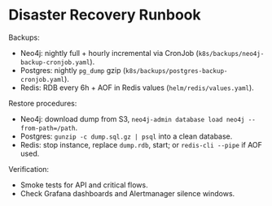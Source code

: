 # Disaster Recovery Runbook

Backups:
- Neo4j: nightly full + hourly incremental via CronJob (`k8s/backups/neo4j-backup-cronjob.yaml`).
- Postgres: nightly `pg_dump` gzip (`k8s/backups/postgres-backup-cronjob.yaml`).
- Redis: RDB every 6h + AOF in Redis values (`helm/redis/values.yaml`).

Restore procedures:
- Neo4j: download dump from S3, `neo4j-admin database load neo4j --from-path=/path`.
- Postgres: `gunzip -c dump.sql.gz | psql` into a clean database.
- Redis: stop instance, replace `dump.rdb`, start; or `redis-cli --pipe` if AOF used.

Verification:
- Smoke tests for API and critical flows.
- Check Grafana dashboards and Alertmanager silence windows.


